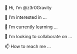 👋 Hi, I’m @z3r0Gravity

👀 I’m interested in ...

🌱 I’m currently learning ...

💞️ I’m looking to collaborate on ...

📫 How to reach me ...

<!---
z3r0Gravity/z3r0Gravity is a ✨ special ✨ repository because its `README.md` (this file) appears on your GitHub profile.
You can click the Preview link to take a look at your changes.
--->
